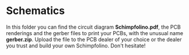 # Schematics

In this folder you can find the circuit diagram **Schimpfolino.pdf**, the PCB renderings and the gerber files to print your PCBs, with the unusual name **gerber.zip**. Upload the file to the PCB dealer of your choice or the dealer you trust and build your own Schimpfolino. Don't hesitate!

